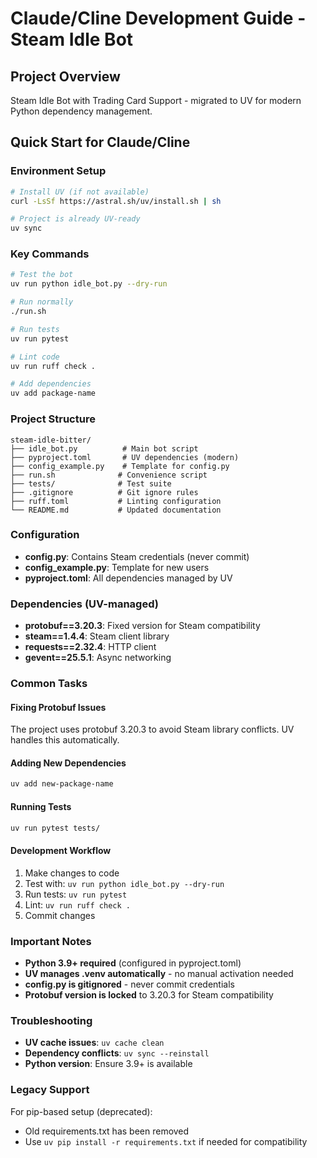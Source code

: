 # Claude/Cline Development Guide - Steam Idle Bot

## Project Overview

Steam Idle Bot with Trading Card Support - migrated to UV for modern Python dependency management.

## Quick Start for Claude/Cline

### **Environment Setup**

```bash
# Install UV (if not available)
curl -LsSf https://astral.sh/uv/install.sh | sh

# Project is already UV-ready
uv sync
```

### **Key Commands**

```bash
# Test the bot
uv run python idle_bot.py --dry-run

# Run normally
./run.sh

# Run tests
uv run pytest

# Lint code
uv run ruff check .

# Add dependencies
uv add package-name
```

### **Project Structure**

```text
steam-idle-bitter/
├── idle_bot.py          # Main bot script
├── pyproject.toml       # UV dependencies (modern)
├── config_example.py    # Template for config.py
├── run.sh              # Convenience script
├── tests/              # Test suite
├── .gitignore          # Git ignore rules
├── ruff.toml           # Linting configuration
└── README.md           # Updated documentation
```

### **Configuration**

- **config.py**: Contains Steam credentials (never commit)
- **config_example.py**: Template for new users
- **pyproject.toml**: All dependencies managed by UV

### **Dependencies (UV-managed)**

- **protobuf==3.20.3**: Fixed version for Steam compatibility
- **steam==1.4.4**: Steam client library
- **requests==2.32.4**: HTTP client
- **gevent==25.5.1**: Async networking

### **Common Tasks**

#### **Fixing Protobuf Issues**

The project uses protobuf 3.20.3 to avoid Steam library conflicts. UV handles this automatically.

#### **Adding New Dependencies**

```bash
uv add new-package-name
```

#### **Running Tests**

```bash
uv run pytest tests/
```

#### **Development Workflow**

1. Make changes to code
2. Test with: `uv run python idle_bot.py --dry-run`
3. Run tests: `uv run pytest`
4. Lint: `uv run ruff check .`
5. Commit changes

### **Important Notes**

- **Python 3.9+ required** (configured in pyproject.toml)
- **UV manages .venv automatically** - no manual activation needed
- **config.py is gitignored** - never commit credentials
- **Protobuf version is locked** to 3.20.3 for Steam compatibility

### **Troubleshooting**

- **UV cache issues**: `uv cache clean`
- **Dependency conflicts**: `uv sync --reinstall`
- **Python version**: Ensure 3.9+ is available

### **Legacy Support**

For pip-based setup (deprecated):

- Old requirements.txt has been removed
- Use `uv pip install -r requirements.txt` if needed for compatibility
